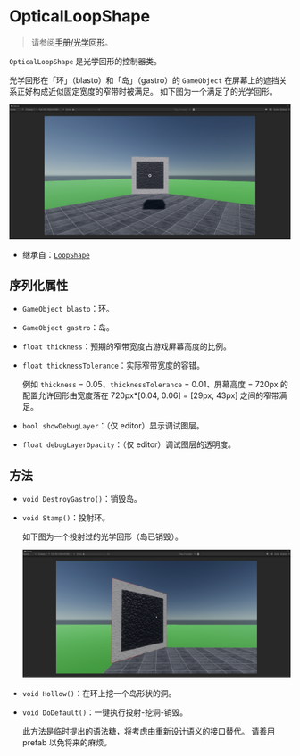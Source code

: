 # OpticalLoopShape

> 请参阅[手册/光学回形](../manual/optical-loopshape.md)。

`OpticalLoopShape` 是光学回形的控制器类。

光学回形在「环」（blasto）和「岛」（gastro）的 `GameObject` 在屏幕上的遮挡关系正好构成近似固定宽度的窄带时被满足。
如下图为一个满足了的光学回形。

![一个满足的光学回形。](../public/satisfied-square-optical-loopshape.png)

- 继承自：[`LoopShape`](LoopShape.md)

## 序列化属性

- `GameObject blasto`：环。
- `GameObject gastro`：岛。
- `float thickness`：预期的窄带宽度占游戏屏幕高度的比例。
- `float thicknessTolerance`：实际窄带宽度的容错。

	例如 `thickness` = 0.05、`thicknessTolerance` = 0.01、屏幕高度 = 720px 的配置允许回形由宽度落在 720px*\[0.04, 0.06\] = \[29px, 43px\] 之间的窄带满足。

- `bool showDebugLayer`：（仅 editor）显示调试图层。

- `float debugLayerOpacity`：（仅 editor）调试图层的透明度。

## 方法

- `void DestroyGastro()`：销毁岛。

- `void Stamp()`：投射环。

	如下图为一个投射过的光学回形（岛已销毁）。

	![一个投射过的光学回形。](../public/stamped-square-optical-loopshape.png)

- `void Hollow()`：在环上挖一个岛形状的洞。

- `void DoDefault()`：一键执行投射-挖洞-销毁。

	此方法是临时提出的语法糖，将考虑由重新设计语义的接口替代。
	请善用 prefab 以免将来的麻烦。